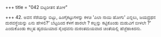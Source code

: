 +++
title = "042 ಬಿಟ್ಟರೀತನ ತೋಳ"

+++
42. ಅವನ ಸೆರೆಯನ್ನು ಬಿಟ್ಟು, ಹಿಂಗೈಕಟ್ಟುಗಳನ್ನು ಕಳಚಿ 'ಎಲಾ ನಾಯಿ ಹೋಗು' ಎನ್ನಲು, ಜಯದ್ರಥನ ದುರವಸ್ಥೆಯನ್ನು ಏನು ಹೇಳಲಿ?' ಬೆಟ್ಟದಿಂದ ಕೆಳಗೆ ಹಾರಲೇ ? ಕಲ್ಲನ್ನು ಕಟ್ಟಿಕೊಂಡು ಮಡುವಿಗೆ ಬೀಳಲೇ ?' ಎಂದುಕೊಂಡು ಕಲ್ಮಷ ಹೃದಯಿಯಾದ ಸೈಂಧವನು ದುರಂತಮಯವಾದ ಚಿಂತೆಯಲ್ಲಿ ಹೆಜ್ಜೆಹಾಕಿದನು.